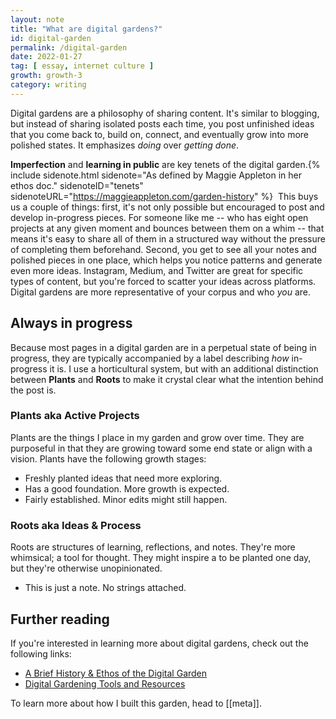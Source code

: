 ```yaml
---
layout: note
title: "What are digital gardens?"
id: digital-garden
permalink: /digital-garden
date: 2022-01-27
tag: [ essay, internet culture ]
growth: growth-3
category: writing
---
```


<span class="newthought">Digital gardens</span> are a philosophy of sharing content. It's similar to blogging, but instead of sharing isolated posts each time, you post unfinished ideas that you come back to, build on, connect, and eventually grow into more polished states. It emphasizes *doing* over *getting done*.

**Imperfection** and **learning in public** are key tenets of the digital garden.{% include sidenote.html sidenote="As defined by Maggie Appleton in her ethos doc." sidenoteID="tenets" sidenoteURL="https://maggieappleton.com/garden-history" %} &nbsp;This buys us a couple of things: first, it's not only possible but encouraged to post and develop in-progress pieces. For someone like me -- who has eight open projects at any given moment and bounces between them on a whim -- that means it's easy to share all of them in a structured way without the pressure of completing them beforehand. Second, you get to see all your notes and polished pieces in one place, which helps you notice patterns and generate even more ideas. Instagram, Medium, and Twitter are great for specific types of content, but you're forced to scatter your ideas across platforms. Digital gardens are more representative of your corpus and who *you* are. 

## Always in progress

Because most pages in a digital garden are in a perpetual state of being in progress, they are typically accompanied by a label describing *how* in-progress it is. I use a horticultural system, but with an additional distinction between **Plants** and **Roots** to make it crystal clear what the intention behind the post is.

### Plants <span class="newthought">aka</span> Active Projects

Plants are the things I place in my garden and grow over time. They are purposeful in that they are growing toward some end state or align with a vision. Plants have the following growth stages: 

<ul class="list-x sans">
    <li><span class="tag tag-gr1 sans no-margin-left"></span> Freshly planted ideas that need more exploring.</li>
    <li><span class="tag tag-gr2 sans no-margin-left"></span> Has a good foundation. More growth is expected.</li>
    <li><span class="tag tag-gr3 sans no-margin-left"></span> Fairly established. Minor edits might still happen. </li>
</ul>

### Roots <span class="newthought">aka</span> Ideas & Process

Roots are structures of learning, reflections, and notes. They're more whimsical; a tool for thought. They might inspire a <span class="tag tag-gr1 sans no-margin-left"></span> to be planted one day, but they're otherwise unopinionated.

<ul class="list-x sans">
    <li><span class="tag tag-grx sans no-margin-left"></span> This is just a note. No strings attached.</li>
</ul>

## Further reading

If you're interested in learning more about digital gardens, check out the following links:

- [A Brief History & Ethos of the Digital Garden](https://maggieappleton.com/garden-history)
- [Digital Gardening Tools and Resources](https://github.com/MaggieAppleton/digital-gardeners)

To learn more about how I built this garden, head to [[meta]].